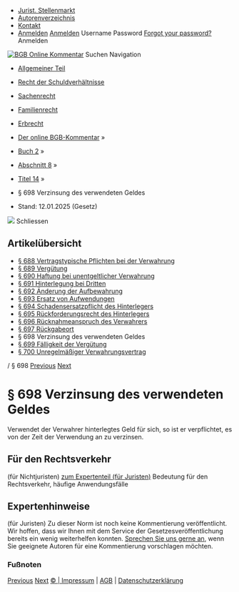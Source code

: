   * [Jurist. Stellenmarkt](https://bgb.kommentar.de/Buch-2/Abschnitt-8/Titel-14/</job-board> "Jurist. Stellenmarkt")
  * [Autorenverzeichnis](https://bgb.kommentar.de/Buch-2/Abschnitt-8/Titel-14/</Autorenverzeichnis> "Autorenverzeichnis")
  * [Kontakt](https://bgb.kommentar.de/Buch-2/Abschnitt-8/Titel-14/</Kontakt>)
  * [Anmelden](https://bgb.kommentar.de/Buch-2/Abschnitt-8/Titel-14/<#login> "show login form") [Anmelden](https://bgb.kommentar.de/Buch-2/Abschnitt-8/Titel-14/<#> "hide login form") Username Password
[Forgot your password?](https://bgb.kommentar.de/Buch-2/Abschnitt-8/Titel-14/</user/forgotpassword>) Anmelden 


[![BGB Online Kommentar](https://bgb.kommentar.de/extension/bgb/design/bgb/images/logo.png)](https://bgb.kommentar.de/Buch-2/Abschnitt-8/Titel-14/</> "BGB Online Kommentar")
Suchen
Navigation
  * [Allgemeiner Teil](https://bgb.kommentar.de/Buch-2/Abschnitt-8/Titel-14/</Buch-1>)
  * [Recht der Schuldverhältnisse](https://bgb.kommentar.de/Buch-2/Abschnitt-8/Titel-14/</Buch-2>)
  * [Sachenrecht](https://bgb.kommentar.de/Buch-2/Abschnitt-8/Titel-14/</Buch-3>)
  * [Familienrecht](https://bgb.kommentar.de/Buch-2/Abschnitt-8/Titel-14/</Buch-4>)
  * [Erbrecht](https://bgb.kommentar.de/Buch-2/Abschnitt-8/Titel-14/</Buch-5>)


  * [Der online BGB-Kommentar](https://bgb.kommentar.de/Buch-2/Abschnitt-8/Titel-14/</>) »
  * [Buch 2](https://bgb.kommentar.de/Buch-2/Abschnitt-8/Titel-14/</Buch-2>) »
  * [Abschnitt 8](https://bgb.kommentar.de/Buch-2/Abschnitt-8/Titel-14/</Buch-2/Abschnitt-8>) »
  * [Titel 14](https://bgb.kommentar.de/Buch-2/Abschnitt-8/Titel-14/</Buch-2/Abschnitt-8/Titel-14>) »
  * § 698 Verzinsung des verwendeten Geldes 
  * Stand: 12.01.2025 (Gesetz) 


![](https://vg01.met.vgwort.de/na/1c9909529ead4f509072c06d9081a7d5)
Schliessen 
## Artikelübersicht
  * [ § 688 Vertragstypische Pflichten bei der Verwahrung ](https://bgb.kommentar.de/Buch-2/Abschnitt-8/Titel-14/</Buch-2/Abschnitt-8/Titel-14/Vertragstypische-Pflichten-bei-der-Verwahrung>)
  * [ § 689 Vergütung ](https://bgb.kommentar.de/Buch-2/Abschnitt-8/Titel-14/</Buch-2/Abschnitt-8/Titel-14/Verguetung>)
  * [ § 690 Haftung bei unentgeltlicher Verwahrung ](https://bgb.kommentar.de/Buch-2/Abschnitt-8/Titel-14/</Buch-2/Abschnitt-8/Titel-14/Haftung-bei-unentgeltlicher-Verwahrung>)
  * [ § 691 Hinterlegung bei Dritten ](https://bgb.kommentar.de/Buch-2/Abschnitt-8/Titel-14/</Buch-2/Abschnitt-8/Titel-14/Hinterlegung-bei-Dritten>)
  * [ § 692 Änderung der Aufbewahrung ](https://bgb.kommentar.de/Buch-2/Abschnitt-8/Titel-14/</Buch-2/Abschnitt-8/Titel-14/Aenderung-der-Aufbewahrung>)
  * [ § 693 Ersatz von Aufwendungen ](https://bgb.kommentar.de/Buch-2/Abschnitt-8/Titel-14/</Buch-2/Abschnitt-8/Titel-14/Ersatz-von-Aufwendungen>)
  * [ § 694 Schadensersatzpflicht des Hinterlegers ](https://bgb.kommentar.de/Buch-2/Abschnitt-8/Titel-14/</Buch-2/Abschnitt-8/Titel-14/Schadensersatzpflicht-des-Hinterlegers>)
  * [ § 695 Rückforderungsrecht des Hinterlegers ](https://bgb.kommentar.de/Buch-2/Abschnitt-8/Titel-14/</Buch-2/Abschnitt-8/Titel-14/Rueckforderungsrecht-des-Hinterlegers>)
  * [ § 696 Rücknahmeanspruch des Verwahrers ](https://bgb.kommentar.de/Buch-2/Abschnitt-8/Titel-14/</Buch-2/Abschnitt-8/Titel-14/Ruecknahmeanspruch-des-Verwahrers>)
  * [ § 697 Rückgabeort ](https://bgb.kommentar.de/Buch-2/Abschnitt-8/Titel-14/</Buch-2/Abschnitt-8/Titel-14/Rueckgabeort>)
  * § 698 Verzinsung des verwendeten Geldes 
  * [ § 699 Fälligkeit der Vergütung ](https://bgb.kommentar.de/Buch-2/Abschnitt-8/Titel-14/</Buch-2/Abschnitt-8/Titel-14/Faelligkeit-der-Verguetung>)
  * [ § 700 Unregelmäßiger Verwahrungsvertrag ](https://bgb.kommentar.de/Buch-2/Abschnitt-8/Titel-14/</Buch-2/Abschnitt-8/Titel-14/Unregelmaessiger-Verwahrungsvertrag>)


/ § 698 
[Previous](https://bgb.kommentar.de/Buch-2/Abschnitt-8/Titel-14/</Buch-2/Abschnitt-8/Titel-14/Rueckgabeort> "§ 697 Rückgabeort") [Next](https://bgb.kommentar.de/Buch-2/Abschnitt-8/Titel-14/</Buch-2/Abschnitt-8/Titel-14/Faelligkeit-der-Verguetung> "§ 699 Fälligkeit der Vergütung")
# § 698 Verzinsung des verwendeten Geldes
Verwendet der Verwahrer hinterlegtes Geld für sich, so ist er verpflichtet, es von der Zeit der Verwendung an zu verzinsen.
## Für den Rechtsverkehr 
(für Nichtjuristen)
[zum Expertenteil (für Juristen)](https://bgb.kommentar.de/Buch-2/Abschnitt-8/Titel-14/<#expertenhinweise>)
Bedeutung für den Rechtsverkehr, häufige Anwendungsfälle
## Expertenhinweise
(für Juristen)
Zu dieser Norm ist noch keine Kommentierung veröffentlicht. Wir hoffen, dass wir Ihnen mit dem Service der Gesetzesveröffentlichung bereits ein wenig weiterhelfen konnten. [Sprechen Sie uns gerne an](https://bgb.kommentar.de/Buch-2/Abschnitt-8/Titel-14/</Kontakt>), wenn Sie geeignete Autoren für eine Kommentierung vorschlagen möchten. 
### Fußnoten
[Previous](https://bgb.kommentar.de/Buch-2/Abschnitt-8/Titel-14/</Buch-2/Abschnitt-8/Titel-14/Rueckgabeort> "§ 697 Rückgabeort") [Next](https://bgb.kommentar.de/Buch-2/Abschnitt-8/Titel-14/</Buch-2/Abschnitt-8/Titel-14/Faelligkeit-der-Verguetung> "§ 699 Fälligkeit der Vergütung")
[© | Impressum](https://bgb.kommentar.de/Buch-2/Abschnitt-8/Titel-14/</Kontakt>) | [AGB](https://bgb.kommentar.de/Buch-2/Abschnitt-8/Titel-14/</AGB>) | [Datenschutzerklärung](https://bgb.kommentar.de/Buch-2/Abschnitt-8/Titel-14/</Datenschutzerklaerung-fuer-Leser>)
